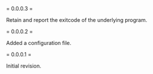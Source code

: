 = 0.0.0.3 =

Retain and report the exitcode of the underlying program.

= 0.0.0.2 =

Added a configuration file.

= 0.0.0.1 =

Initial revision.
